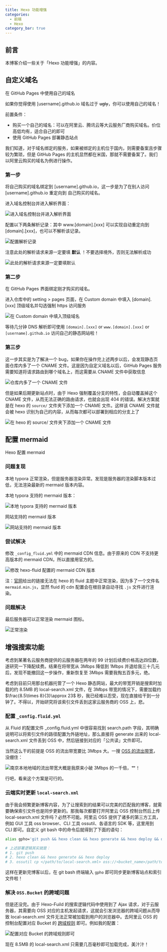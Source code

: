```yaml
---
title: Hexo 功能增强
categories:
  - 前端
  - Hexo
category_bar: true
---
```


## 前言

本博客介绍一些关于「Hexo 功能增强」的内容。

## 自定义域名

在 GitHub Pages 中使用自己的域名

如果你觉得使用 [username].github.io 域名过于 ~~ugly~~，你可以使用自己的域名！

前置条件：

- 购买一个自己的域名：可以在阿里云、腾讯云等大云服务厂商购买域名。价位高低均有，适合自己的即可
- 使用 GitHub Pages 部署静态站点

我们知道，对于域名绑定的服务，如果被绑定的主机位于国内，则需要备案且步骤较为繁琐，但是 GitHub Pages 的主机显然都在米国，那就不需要备案了。我们以阿里云购买的域名为例进行操作。

### 第一步

将自己购买的域名绑定到 [username].github.io，这一步是为了在别人访问 [username].github.io 重定向到 自己购买的域名。

进入域名控制台并进入解析界面：

![进入域名控制台并进入解析界面](https://dwj-oss.oss-cn-nanjing.aliyuncs.com/images/202403101115508.png)

配置以下两条解析记录：其中 www.[domain].[xxx] 可以实现自动重定向到 [domain].[xxx]，也可以不解析该记录。

![配置解析记录](https://dwj-oss.oss-cn-nanjing.aliyuncs.com/images/202403101117553.png)

注意此处的解析请求来源一定要填 **默认** ！不要选择境外，否则无法解析成功

![此处的解析请求来源一定要填默认](https://dwj-oss.oss-cn-nanjing.aliyuncs.com/images/202403101120914.png)

### 第二步

在 GitHub Pages 界面绑定刚才购买的域名。

进入仓库中的 setting > pages 页面，在 Custom domain 中填入 [domain].[xxx] 顶级域名并勾选强制 https 访问服务

![在 Custom domain 中填入顶级域名](https://dwj-oss.oss-cn-nanjing.aliyuncs.com/images/202403101124296.png)

等待几分钟 DNS 解析即可使用 `[domain].[xxx]` or `www.[domain].[xxx]` or `[username].github.io` 访问自己的静态网站啦！

### 第三步

这一步其实是为了解决一个 bug，如果你在操作完上述两步以后，会发现静态页面仓库内多了一个 CNAME 文件。这是因为自定义域名以后，GitHub Pages 服务需要知道将请求路由到哪个域名上，而这需要从 CNAME 文件中获取信息

![仓库内多了一个 CNAME 文件](https://dwj-oss.oss-cn-nanjing.aliyuncs.com/images/202403101223383.png)

但是如果后期更新站点时，由于 Hexo 强制覆盖分支的特性，会自动覆盖掉这个 CNAME 文件，从而无法正确的路由请求，也就会出现 404 的错误。解决方案就是在 hexo 的 `source/` 文件夹下添加一个 CNAME 文件。这样该 CNAME 文件就会被 hexo 识别为自己的内容，从而每次都可以部署到相应的分支上了

![在 hexo 的 source/ 文件夹下添加一个 CNAME 文件](https://dwj-oss.oss-cn-nanjing.aliyuncs.com/images/202403101140516.png)

## 配置 mermaid

Hexo 配置 mermaid

### 问题复现

本地 typora 正常渲染，但是服务器渲染异常。发现是服务器的渲染脚本版本过低，无法渲染最新的 mermaid 版本内容。

本地 typora 支持的 mermaid 版本：

![本地 typora 支持的 mermaid 版本](https://dwj-oss.oss-cn-nanjing.aliyuncs.com/images/202409120854588.png)

网站支持的 mermaid 版本

![网站支持的 mermaid 版本](https://dwj-oss.oss-cn-nanjing.aliyuncs.com/images/202409120858955.png)

### 尝试解决

修改 `_config_fluid.yml` 中的 mermaid CDN 信息。由于原来的 CDN 不支持更高版本的 mermaid CDN，所以直接用官方的。

![修改 hexo-fluid 配置的 mermaid CDN 版本](https://dwj-oss.oss-cn-nanjing.aliyuncs.com/images/202409120902191.png)

注：[官网](https://www.jsdelivr.com/package/npm/mermaid?version=10.9.1)给出的链接无法在 hexo 的 fluid 主题中正常渲染，因为多了一个文件名 `mermaid.min.js`，显然 fluid 的 cdn 配置会在根目录自动寻找 `.js` 文件进行渲染。

### 问题解决

最后服务器可以正常渲染 mermaid 图标。

![正常渲染](https://dwj-oss.oss-cn-nanjing.aliyuncs.com/images/202409120850752.png)

## 增强搜索功能

考虑到某著名云服务商提供的云服务器在两年的 99 计划后续费价格高达四位数，遂研究一下降配续费。结果在将带宽从 3Mbps 降低到 1Mbps 并退给我三十几元后，发现不能撤回这一步操作，重新恢复至 3Mbps 需要我掏五百多元，绝。

考虑到目前只用那台机器托管了一个 Hexo 静态网站，最大的带宽开销是搜索时加载的约 8.5MB 的 local-search.xml 文件，在 3Mbps 带宽的情况下，需要加载约 $\frac{8.5\times 8}{3}\approx 23$ 秒，我已经难以忍受，现在直接给干到一分钟了。不得以，开始研究将该索引文件丢到这家云服务商的 OSS 上，悲。

### 配置 `_config.fluid.yml`

从 Fluid 的配置文件 _config.fluid.yml 中很容易找到 search.path 字段，其明确说明可以将索引文件的路径配置为外链地址，那么直接将 generate 出来的 local-search.xml 文件丢到 OSS 中，然后链接到对应的「公共读」文件即可。

当然这么干的前提是 OSS 的流出带宽要比 3Mbps 大。一搜 [OSS 的流出带宽](https://help.aliyun.com/zh/oss/product-overview/limits)，没绷住：

![南京本地地域的流出带宽大概是我原来小破 3Mbps 的一千倍，艹！](https://dwj-oss.oss-cn-nanjing.aliyuncs.com/images/202501192317447.png)

行吧，看来这个方案是可行的。

### 云端实时更新 `local-search.xml`

由于我会频繁更新博客内容，为了让搜索到的结果可以完美的匹配我的博客，就需要确保索引文件也是同步更新的。那我每次都要打开阿里云 OSS 控制台然后上传 local-search.xml 文件吗？必然不可能。阿里云 OSS 提供了诸多的第三方工具，例如 GUI 工具 oss browser、CLI 工具 ossutil、各语言的 SDK 等，这里用到 CLI 即可。自定义 git bash 中的命令后就得到了下面的语句：

```bash
alias gpho='git push && hexo clean && hexo generate && hexo deploy && ossutil cp </path/to/local-search.xml> oss://dwj-oss/search-files/'

# 上述部署逻辑其实就是：
# 1. git push
# 2. hexo clean && hexo generate && hexo deploy
# 3. ossutil cp </path/to/local-search.xml> oss://<bucket_name>/path/to/oss_folder/
```

这样在更新完博客以后，在 git bash 终端输入 `gpho` 即可同步更新博客站点和索引文件啦！

### 解决 `OSS.Bucket` 的跨域问题

但是还没完。由于 Hexo-Fuild 的搜索逻辑代码中使用到了 Ajax 请求，对于云服务器，其需要向 OSS 对应的主机发起请求，这就会引发浏览器的跨域问题从而导致 local-search.xml 文件无法正常被加载到用户的浏览器中。去阿里云 OSS 的控制台配置对应 Bucket 的 [跨域规则](https://help.aliyun.com/zh/oss/user-guide/cors-12/) 即可。例如我的配置：

![配置对应 Bucket 的跨域规则即可](https://dwj-oss.oss-cn-nanjing.aliyuncs.com/images/202501192333282.png)

现在 8.5MB 的 local-search.xml 只需要几百毫秒即可加载完成，美汁汁！
